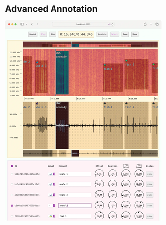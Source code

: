 # Advanced Annotation

![packages/website/static/screenshot/advanced-annotation.webp](../../packages/website/static/screenshot/advanced-annotation.webp)
